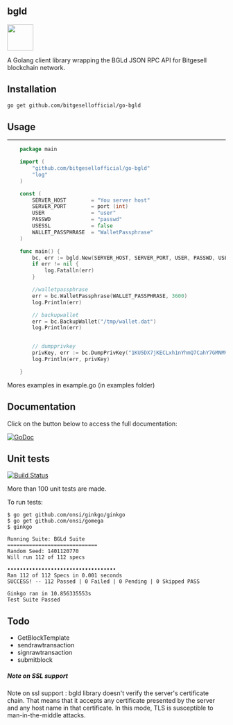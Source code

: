## bgld

<img src="Icon.png" style="height: 60px;"/>

A Golang client library wrapping the BGLd JSON RPC API for Bitgesell blockchain network.


## Installation

```sh
go get github.com/bitgesellofficial/go-bgld
```


## Usage
----
```go
	package main

	import (
		"github.com/bitgesellofficial/go-bgld"
		"log"
	)

	const (
		SERVER_HOST        = "You server host"
		SERVER_PORT        = port (int)
		USER               = "user"
		PASSWD             = "passwd"
		USESSL             = false
		WALLET_PASSPHRASE  = "WalletPassphrase"
	)

	func main() {
		bc, err := bgld.New(SERVER_HOST, SERVER_PORT, USER, PASSWD, USESSL)
		if err != nil {
			log.Fatalln(err)
		}

		//walletpassphrase
		err = bc.WalletPassphrase(WALLET_PASSPHRASE, 3600)
		log.Println(err)

		// backupwallet
		err = bc.BackupWallet("/tmp/wallet.dat")
		log.Println(err)


		// dumpprivkey
		privKey, err := bc.DumpPrivKey("1KU5DX7jKECLxh1nYhmQ7CahY7GMNMVLP3")
		log.Println(err, privKey)

	}
```
	
Mores examples in example.go (in examples folder) 

## Documentation

Click on the button below to access the full documentation:

[![GoDoc](https://godoc.org/github.com/bitgesellofficial/go-bgld?status.png)](https://godoc.org/github.com/bitgesellofficial/go-bgld)	



## Unit tests
[![Build Status](https://travis-ci.org/Toorop/go-bitcoind.svg)](https://travis-ci.org/toorop/go-bitcoind)

More than 100 unit tests are made.

To run tests:

	$ go get github.com/onsi/ginkgo/ginkgo
	$ go get github.com/onsi/gomega
	$ ginkgo

	Running Suite: BGLd Suite	
	=============================
	Random Seed: 1401120770
	Will run 112 of 112 specs

	•••••••••••••••••••••••••••••••••••
	Ran 112 of 112 Specs in 0.001 seconds
	SUCCESS! -- 112 Passed | 0 Failed | 0 Pending | 0 Skipped PASS

	Ginkgo ran in 10.856335553s
	Test Suite Passed
 



Todo
-----
* GetBlockTemplate
* sendrawtransaction
* signrawtransaction
* submitblock

##### Note on SSL support 

Note on ssl support : bgld library doesn't verify the server's certificate chain. That means that it accepts any certificate presented by the server and any host name in that certificate. In this mode, TLS is susceptible to man-in-the-middle attacks.

